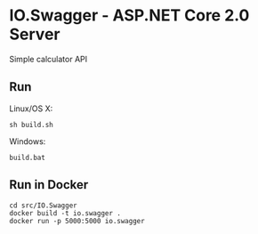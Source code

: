 # IO.Swagger - ASP.NET Core 2.0 Server

Simple calculator API

## Run

Linux/OS X:

```
sh build.sh
```

Windows:

```
build.bat
```

## Run in Docker

```
cd src/IO.Swagger
docker build -t io.swagger .
docker run -p 5000:5000 io.swagger
```
